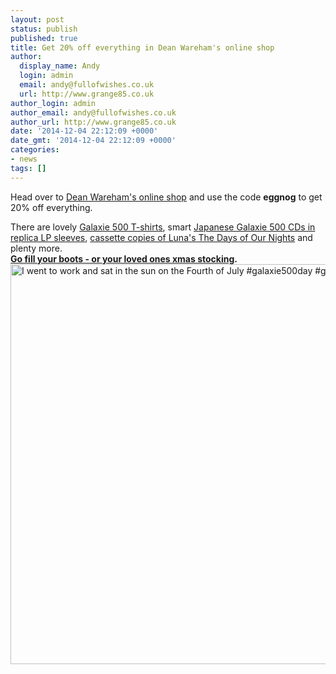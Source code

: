 ```yaml
---
layout: post
status: publish
published: true
title: Get 20% off everything in Dean Wareham's online shop
author:
  display_name: Andy
  login: admin
  email: andy@fullofwishes.co.uk
  url: http://www.grange85.co.uk
author_login: admin
author_email: andy@fullofwishes.co.uk
author_url: http://www.grange85.co.uk
date: '2014-12-04 22:12:09 +0000'
date_gmt: '2014-12-04 22:12:09 +0000'
categories:
- news
tags: []
---
```

<p>Head over to <a href="http://deanwareham.bigcartel.com/products">Dean Wareham's online shop</a> and use the code <strong>eggnog</strong> to get 20% off everything. </p>
<p>There are lovely <a href="http://deanwareham.bigcartel.com/product/galaxie-500-grey-t-shirt">Galaxie 500 T-shirts</a>, smart <a href="http://deanwareham.bigcartel.com/product/today-japanese-mini-lp-replica">Japanese Galaxie 500 CDs in replica LP sleeves</a>, <a href="http://deanwareham.bigcartel.com/product/luna-the-days-of-our-nights-cassette">cassette copies of Luna's The Days of Our Nights</a> and plenty more.<br />
<strong><a href="http://deanwareham.bigcartel.com/products">Go fill your boots - or your loved ones xmas stocking</a>.</strong><br />
<a href="https://www.flickr.com/photos/grange85/14571624355" title="I went to work and sat in the sun on the Fourth of July #galaxie500day #galaxie500  #tshirt by Andy Aldridge, on Flickr"><img class="aligncenter" src="https://farm6.staticflickr.com/5154/14571624355_29ec5d1126_z.jpg" width="640" height="640" alt="I went to work and sat in the sun on the Fourth of July #galaxie500day #galaxie500  #tshirt"></a></p>
